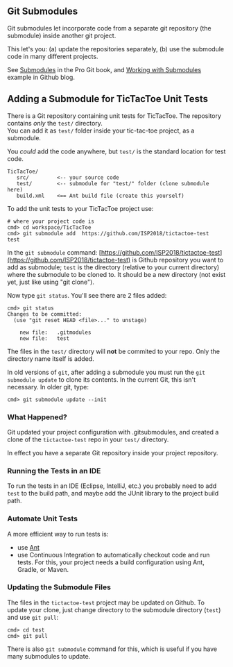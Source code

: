 ## Git Submodules

Git submodules let incorporate code from a separate git repository 
(the submodule) inside another git project.

This let's you: (a) update the repositories separately, (b) use the submodule code in many different projects.

See [Submodules][git-submodules] in the Pro Git book,
and [Working with Submodules][working-with-submodules] example in Github blog.

[git-submodules]: https://git-scm.com/book/en/v2/Git-Tools-Submodules
[working-with-submodules]: https://blog.github.com/2016-02-01-working-with-submodules/

## Adding a Submodule for TicTacToe Unit Tests

There is a Git repository containing unit tests for TicTacToe.  The repository contains *only* the `test/` directory.  
You can add it as `test/` folder inside your tic-tac-toe project,
as a submodule.

You *could* add the code anywhere, but `test/` is the standard location for
test code.

```
TicTacToe/
   src/         <-- your source code
   test/        <-- submodule for "test/" folder (clone submodule here)
   build.xml    <== Ant build file (create this yourself)
```

To add the unit tests to your TicTacToe project use:
```shell
# where your project code is
cmd> cd workspace/TicTacToe
cmd> git submodule add  https://github.com/ISP2018/tictactoe-test  test
```
In the `git submodule` command: 
[https://github.com/ISP2018/tictactoe-test](https://github.com/ISP2018/tictactoe-test) is Github repository you want to add as submodule;
`test` is the directory (relative to your current directory) where the submodule to be cloned to.  It should be a new directory (not exist yet, just like using "git clone").

Now type `git status`.  You'll see there are 2 files added:
```shell
cmd> git status
Changes to be committed:
  (use "git reset HEAD <file>..." to unstage)

	new file:   .gitmodules
	new file:   test
```
The files in the `test/` directory will **not** be commited to your repo. Only the directory name itself is added.

In old versions of `git`, after adding a submodule you must run the `git submodule update` to clone its contents. In the current Git, this isn't necessary. In older git, type:
```shell
cmd> git submodule update --init
```

### What Happened?

Git updated your project configuration with .gitsubmodules, and created a clone of the `tictactoe-test` repo in your `test/` directory.

In effect you have a separate Git repository inside your project repository.

### Running the Tests in an IDE

To run the tests in an IDE (Eclipse, IntelliJ, etc.) you probably need to add `test` to the build path, and maybe add the JUnit library to the project build path.

### Automate Unit Tests

A more efficient way to run tests is:

* use [Ant](https://ant.apache.org) 
* use Continuous Integration to automatically checkout code and run tests. For this, your project needs a build configuration using Ant, Gradle, or Maven.

### Updating the Submodule Files

The files in the `tictactoe-test` project may be updated on Github.
To update your clone,
just change directory to the submodule directory (`test`) and use `git pull`:
```shell
cmd> cd test
cmd> git pull
```
There is also `git submodule` command for this, which is useful if you have
many submodules to update.


